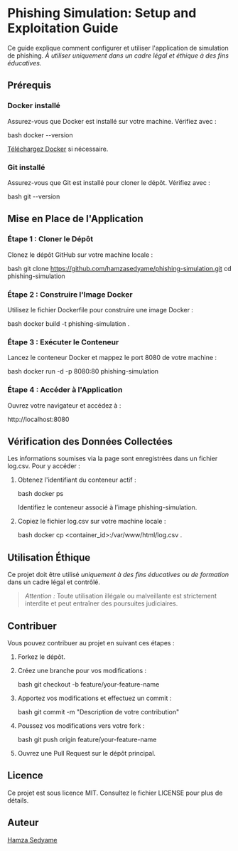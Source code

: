 # Phishing Simulation: Setup and Exploitation Guide

Ce guide explique comment configurer et utiliser l'application de simulation de phishing. *À utiliser uniquement dans un cadre légal et éthique à des fins éducatives.*

## Prérequis

### Docker installé
Assurez-vous que Docker est installé sur votre machine. Vérifiez avec :

bash
docker --version


[Téléchargez Docker](https://www.docker.com/) si nécessaire.

### Git installé
Assurez-vous que Git est installé pour cloner le dépôt. Vérifiez avec :

bash
git --version


## Mise en Place de l'Application

### Étape 1 : Cloner le Dépôt

Clonez le dépôt GitHub sur votre machine locale :

bash
git clone https://github.com/hamzasedyame/phishing-simulation.git
cd phishing-simulation


### Étape 2 : Construire l'Image Docker

Utilisez le fichier Dockerfile pour construire une image Docker :

bash
docker build -t phishing-simulation .


### Étape 3 : Exécuter le Conteneur

Lancez le conteneur Docker et mappez le port 8080 de votre machine :

bash
docker run -d -p 8080:80 phishing-simulation


### Étape 4 : Accéder à l'Application

Ouvrez votre navigateur et accédez à :


http://localhost:8080


## Vérification des Données Collectées

Les informations soumises via la page sont enregistrées dans un fichier log.csv. Pour y accéder :

1. Obtenez l'identifiant du conteneur actif :

    bash
    docker ps
    

    Identifiez le conteneur associé à l’image phishing-simulation.

2. Copiez le fichier log.csv sur votre machine locale :

    bash
    docker cp <container_id>:/var/www/html/log.csv .
    

## Utilisation Éthique

Ce projet doit être utilisé *uniquement à des fins éducatives ou de formation* dans un cadre légal et contrôlé. 

> *Attention :* Toute utilisation illégale ou malveillante est strictement interdite et peut entraîner des poursuites judiciaires.

## Contribuer

Vous pouvez contribuer au projet en suivant ces étapes :

1. Forkez le dépôt.
2. Créez une branche pour vos modifications :

    bash
    git checkout -b feature/your-feature-name
    

3. Apportez vos modifications et effectuez un commit :

    bash
    git commit -m "Description de votre contribution"
    

4. Poussez vos modifications vers votre fork :

    bash
    git push origin feature/your-feature-name
    

5. Ouvrez une Pull Request sur le dépôt principal.

## Licence

Ce projet est sous licence MIT. Consultez le fichier LICENSE pour plus de détails.

## Auteur

[Hamza Sedyame](https://github.com/hamzasedyame)
